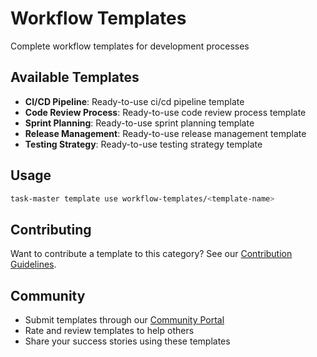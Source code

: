 # Workflow Templates

Complete workflow templates for development processes

## Available Templates

- **CI/CD Pipeline**: Ready-to-use ci/cd pipeline template
- **Code Review Process**: Ready-to-use code review process template
- **Sprint Planning**: Ready-to-use sprint planning template
- **Release Management**: Ready-to-use release management template
- **Testing Strategy**: Ready-to-use testing strategy template

## Usage

```bash
task-master template use workflow-templates/<template-name>
```

## Contributing

Want to contribute a template to this category? See our [Contribution Guidelines](../CONTRIBUTING.md).

## Community

- Submit templates through our [Community Portal](https://taskmaster.dev/community)
- Rate and review templates to help others
- Share your success stories using these templates
